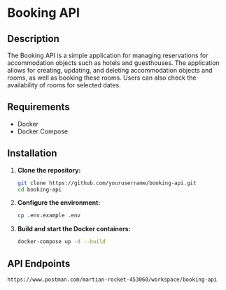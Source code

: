 # Booking API

## Description

The Booking API is a simple application for managing reservations for accommodation objects such as hotels and guesthouses. The application allows for creating, updating, and deleting accommodation objects and rooms, as well as booking these rooms. Users can also check the availability of rooms for selected dates.

## Requirements

- Docker
- Docker Compose

## Installation

1. **Clone the repository:**
   ```bash
   git clone https://github.com/yourusername/booking-api.git
   cd booking-api

2. **Configure the environment:**
   ```bash
   cp .env.example .env

3. **Build and start the Docker containers:**
   ```bash
   docker-compose up -d --build
   
## API Endpoints
    https://www.postman.com/martian-rocket-453060/workspace/booking-api
